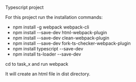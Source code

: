 Typescript project

For this project run the installation commands:
- npm install -g webpack webpack-cli
- npm install --save-dev html-webpack-plugin
- npm install --save-dev clean-webpack-plugin
- npm install --save-dev fork-ts-checker-webpack-plugin
- npm install typescript --save-dev
- npm install ts-loader --save-dev


cd to task_x and run webpack

It will create an html file in dist directory.